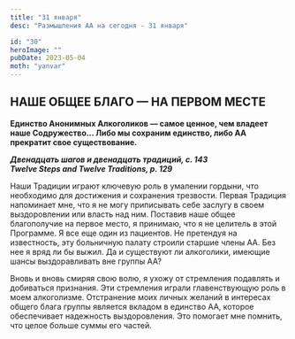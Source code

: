 ```yaml
---
title: "31 января"
desc: "Размышления АА на сегодня - 31 января"

id: "30"
heroImage: ""
pubDate: 2023-05-04
moth: "yanvar"
---
```


## НАШЕ ОБЩЕЕ БЛАГО — НА ПЕРВОМ МЕСТЕ

**Единство Анонимных Алкоголиков — самое ценное, чем владеет наше Содружество…
Либо мы сохраним единство, либо АА прекратит свое существование.**

**_Двенадцать шагов и двенадцать традиций, с. 143  
Twelve Steps and Twelve Traditions, p. 129_**

Наши Традиции играют ключевую роль в умалении гордыни, что необходимо для
достижения и сохранения трезвости. Первая Традиция напоминает мне, что я не
могу приписывать себе заслугу в своем выздоровлении или власть над ним.
Поставив наше общее благополучие на первое место, я принимаю, что я не
целитель в этой Программе. Я все еще один из пациентов. Не претендуя на
известность, эту больничную палату строили старшие члены АА. Без нее я вряд ли
бы выжил. Да и существуют ли алкоголики, имеющие шансы выздоравливать вне
группы АА?

Вновь и вновь смиряя свою волю, я ухожу от стремления подавлять и добиваться
признания. Эти стремления играли главенствующую роль в моем алкоголизме.
Отстранение моих личных желаний в интересах общего блага группы является
вкладом в единство АА, которое обеспечивает надежность выздоровления. Это
помогает мне помнить, что целое больше суммы его частей.
